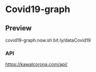 # Covid19-graph

## Preview
covid19-graph.now.sh
bit.ly/dataCovid19

### API
https://kawalcorona.com/api/